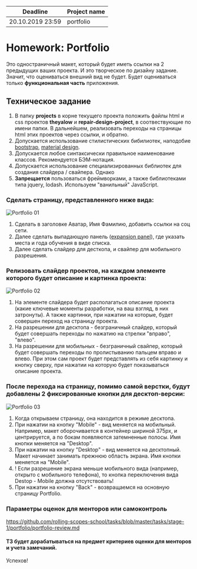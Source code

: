 | Deadline  | Project name |
|-----------|--------------|
| 20.10.2019 23:59 | portfolio |

# Homework: Portfolio

Это одностраничный макет, который будет иметь ссылки на 2 предыдущих ваших проекта. И это творческое по дизайну задание. Значит, что оцениваться внешний вид не будет. Будет оцениваться только **функциональная часть** приложения.

## Техническое задание

1. В папку **projects** в корне текущего проекта положить файлы html и css проектов **theyalow** и **repair-design-project**, в соотвествующие по имени папки. В дальнейшем, реализовать переходы на страницы html этих проектов через ссылки, и обратно.
2. Допускается использование стилистических бибилиотек, наподобие [bootstrap](https://getbootstrap.com/), [material design](https://material.io/).
3. Допускается любое синтаксически правильное наименование классов. Рекомендуется БЭМ-нотация.
4. Допускается использование специализированных библиотек для создания слайдера / свайпера. Однако
5. **Запрещается** пользоваться фреймворками, а также библиотеками типа jquery, lodash. Используем "ванильный" JavaScript.

### Сделать страницу, представленного ниже вида:

![Portfolio 01](https://github.com/rolling-scopes-school/tasks/blob/master/tasks/stage-1/portfolio/Portfolio01.png?raw=true "Portfolio 01")

1. Сделать в заголовке Аватар, Имя Фамилию, добавить ссылки на соц сети.
2. Далее сделать выпадающую панель ([expansion panel](https://material.io/archive/guidelines/components/expansion-panels.html)), где указать места и года обучения в виде списка.
3. Далее сделать слайдер для десткопа, и свайпер для мобильного разрешения.

### Релизовать слайдер проектов, на каждом элементе которого будет описание и картинка проекта:

![Portfolio 02](https://github.com/rolling-scopes-school/tasks/blob/master/tasks/stage-1/portfolio/Portfolio02.png?raw=true "Portfolio 02")

1. На элементе слайдера будет располагаться описание проекта (какие ключевые моменты разработки, на ваш взгляд, в них затронуты). А также картинки, при нажатии на которые, будет совершен переход на страницу проекта.
2. На разрешении для десктопа - безграничный слайдер, который будет совершать переходы по нажатию на стрелки "вправо", "влево". 
3. На разрешении для мобильных - безграничный свайпер, который будет совершать переходы по пролистыванию пальцем вправо и влево. При этом сам проект будет представлять из себя картинку и кнопку сверху, при нажатии на которую будет показываться описание проекта.

### После перехода на страницу, помимо самой верстки, будут добавлены 2 фиксированные кнопки для десктоп-версии:

![Portfolio 03](https://github.com/rolling-scopes-school/tasks/blob/master/tasks/stage-1/portfolio/Portfolio03.png?raw=true "Portfolio 02")

1. Когда открываем страницу, она находится в режиме десктопа.
2. При нажатии на кнопку "Mobile" - вид меняется на мобильный. Например, макет оборочивается в контейнер шириной 375px, и центрируется, а по бокам появляются затемненные полосы. Имя кнопки меняется на "Desktop".
3. При нажатии на кнопку "Desktop" - вид меняется на десктопный. Макет начинает занимать прежнюю область экрана. Имя кнопки меняется на "Mobile".
4. ! Если разрешение экрана меньше мобильного вида (например, открыто с мобильного телефона), то кнопка переключения вида Destop - Mobile должна отсутствовать!
5. При нажатии на кнопку "Back" - возвращаемся на основную страницу Portfolio.


### Параметры оценок для менторов или самоконтроль

https://github.com/rolling-scopes-school/tasks/blob/master/tasks/stage-1/portfolio/portfolio-review.md

#### ТЗ будет дорабатываться на предмет критериев оценки для менторов и учета замечаний.

Успехов!
